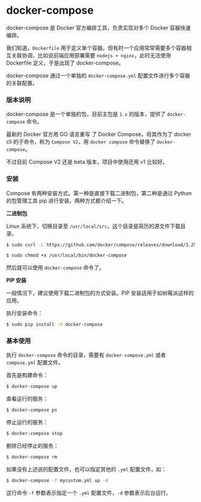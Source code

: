 # docker-compose

docker-compose 是 Docker 官方编排工具，负责实现对多个 Docker 容器快速编排。

我们知道，`Dockerfile` 用于定义单个容器。但有时一个应用常常需要多个容器相互关联协调，比如说前端应用部署需要 `nodejs + nginx`，此时无法使用 Dockerfile 定义，于是出现了 docker-compose。

docker-compose 通过一个单独的 `docker-compose.yml` 配置文件进行多个容器的关联配置。

### 版本说明

docker-compose 是一个单独的包，目前主包是 `1.x` 的版本，提供了 `docker-compose` 命令。

最新的 Docker 官方用 GO 语言重写 了 Docker Compose，将其作为了 docker cli 的子命令，称为 `Compose V2`，用 `docker compose` 命令替换了 `docker-compose`。

不过目前 Compose V2 还是 beta 版本，项目中使用还用 v1 比较好。

### 安装

Compose 有两种安装方式。第一种是直接下载二进制包，第二种是通过 Python 的包管理工具 pip 进行安装，两种方式都介绍一下。

**二进制包**

Linux 系统下，切换目录至 `/usr/local/src`，这个目录是简历的源文件下载目录。

```sh
$ sudo curl -L https://github.com/docker/compose/releases/download/1.29.2/docker-compose-`uname -s`-`uname -m` > /usr/local/bin/docker-compose

$ sudo chmod +x /usr/local/bin/docker-compose
```

然后就可以使用 `docker-compose` 命令了。

**PIP 安装**

一般情况下，建议使用下载二进制包的方式安装。PIP 安装适用于如树莓派这样的应用。

执行安装命令：

```sh
$ sudo pip install -U docker-compose
```

### 基本使用

执行 `docker-compose` 命令的目录，需要有 `docker-compose.yml` 或者 `compose.yml` 配置文件。

首先是构建命令：

```sh
$ docker-compose up
```

查看运行的服务：

```sh
$ docker-compose ps
```

停止运行的服务：

```sh
$ docker-compose stop
```

删除已经停止的服务：

```sh
$ docker-compose rm
```

如果没有上述说的配置文件，也可以指定其他的 `.yml` 配置文件，如：

```sh
$ docker-compose -f mycustom.yml up -d
```

这行命令 `-f` 参数表示指定一个 `.yml` 配置文件，`-d` 参数表示后台运行。
